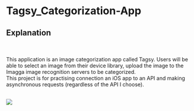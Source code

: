 # Tagsy_Categorization-App

## Explanation
<br /><br />
This application is an image categorization app called Tagsy. Users will be able to select an image from their device library, upload the image to the Imagga image recognition servers to be categorized. 
<br />
This project is for practising connection an iOS app to an API and making asynchronous requests (regardless of the API I choose).
<br /><br />


![](https://i.imgur.com/4C8fJeV.png)
